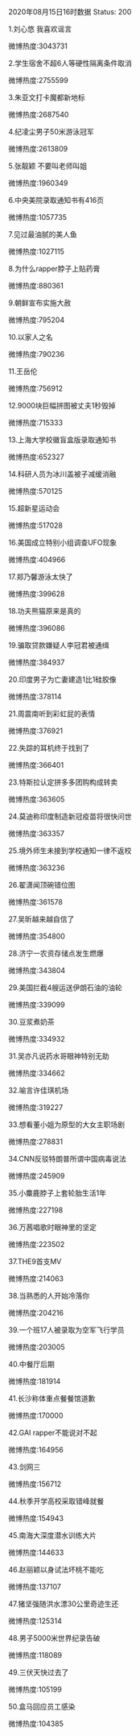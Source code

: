 2020年08月15日16时数据
Status: 200

1.刘心悠 我喜欢谣言

微博热度:3043731

2.学生宿舍不超6人等硬性隔离条件取消

微博热度:2755599

3.朱亚文打卡魔都新地标

微博热度:2687540

4.纪凌尘男子50米游泳冠军

微博热度:2613809

5.张靓颖 不要叫老师叫姐

微博热度:1960349

6.中央美院录取通知书有416页

微博热度:1057735

7.见过最油腻的美人鱼

微博热度:1027115

8.为什么rapper脖子上贴药膏

微博热度:880361

9.朝鲜宣布实施大赦

微博热度:795204

10.以家人之名

微博热度:790236

11.王岳伦

微博热度:756912

12.9000块巨幅拼图被丈夫1秒毁掉

微博热度:715333

13.上海大学校徽盲盒版录取通知书

微博热度:652327

14.科研人员为冰川盖被子减缓消融

微博热度:570125

15.超新星运动会

微博热度:517028

16.美国成立特别小组调查UFO现象

微博热度:404966

17.郑乃馨游泳太快了

微博热度:399628

18.功夫熊猫原来是真的

微博热度:396086

19.骗取贷款嫌疑人李冠君被通缉

微博热度:384937

20.印度男子为亡妻建造1比1硅胶像

微博热度:378114

21.周震南听到彩虹屁的表情

微博热度:376921

22.失踪的耳机终于找到了

微博热度:366401

23.特斯拉认定拼多多团购构成转卖

微博热度:363605

24.莫迪称印度制造新冠疫苗将很快问世

微博热度:363357

25.境外师生未接到学校通知一律不返校

微博热度:363236

26.翟潇闻顶碗错位图

微博热度:361578

27.吴昕越来越自信了

微博热度:354800

28.济宁一农资存储点发生燃爆

微博热度:343804

29.美国拦截4艘运送伊朗石油的油轮

微博热度:339099

30.豆浆煮奶茶

微博热度:334932

31.吴亦凡说药水哥眼神特别无助

微博热度:334662

32.喻言许佳琪机场

微博热度:319227

33.想看董小姐为原型的大女主职场剧

微博热度:278831

34.CNN反驳特朗普所谓中国病毒说法

微博热度:245909

35.小麋鹿脖子上套轮胎生活1年

微博热度:227198

36.万茜唱歌时眼神里的坚定

微博热度:223502

37.THE9首支MV

微博热度:214063

38.当熟悉的人开始冷落你

微博热度:204216

39.一个班17人被录取为空军飞行学员

微博热度:203005

40.中餐厅后期

微博热度:181914

41.长沙称体重点餐餐馆道歉

微博热度:170000

42.GAI rapper不能说对不起

微博热度:164956

43.剑网三

微博热度:156712

44.秋季开学高校采取错峰就餐

微博热度:154943

45.南海大深度潜水训练大片

微博热度:144633

46.赵丽颖以身试法坏桃不能吃

微博热度:137107

47.猪坚强随洪水漂30公里奇迹生还

微博热度:125314

48.男子5000米世界纪录告破

微博热度:118089

49.三伏天快过去了

微博热度:105199

50.盒马回应员工感染

微博热度:104385

